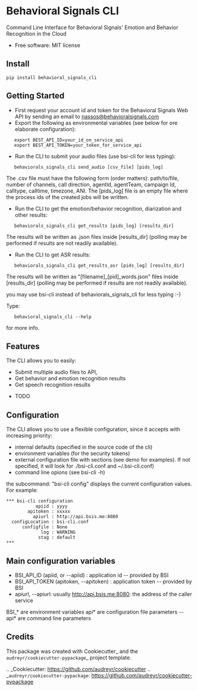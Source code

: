 # Behavioral Signals CLI

Command Line Interface for Behavioral Signals' Emotion and Behavior Recognition in the Cloud


* Free software: MIT license

## Install
```
pip install behavioral_signals_cli
```

## Getting Started

* First request your account id and token for the Behavioral Signals Web API by sending an email to nassos@behavioralsignals.com
* Export the following as environmental variables (see below for ore elaborate configuration):
```
   export BEST_API_ID=your_id_on_service_api
   export BEST_API_TOKEN=your_token_for_service_api
```

* Run the CLI to submit your audio files (use bsi-cli for less typing):
```
   behaviorals_signals_cli send_audio [csv_file] [pids_log]
```
   The .csv file must have the following form (order matters):
path/to/file, number of channels, call direction, agentId, agentTeam, campaign Id, calltype, calltime, timezone, ANI. The [pids_log] file
is an empty file where the process ids of the created jobs will be written.

* Run the CLI to get the emotion/behavior recognition, diarization and other results:
```
   behaviorals_signals_cli get_results [pids_log] [results_dir]
```
   The results will be written as .json files inside [results_dir] (polling may be performed if results
   are not readily available).
   
* Run the CLI to get ASR results:
```
   behaviorals_signals_cli get_results_asr [pids_log] [results_dir]
```
   The results will be written as "[filename]_[pid]_words.json" files inside [results_dir] (polling may be performed if results
   are not readily available).

you may use bsi-cli instead of behaviorals_signals_cli 
for less typing :-)

Type:
```
   behavioral_signals_cli --help 
```
for more info.
   

Features
--------
The CLI allows you to easily:

- Submit multiple audio files to API,
- Get behavior and emotion recognition results
- Get speech recognition results

* TODO

Configuration
--------
The CLI allows you to use a flexible configuration, since it accepts
with increasing priority:

-  internal defaults (specified in the source code of the cli)
-  environment variables (for the security tokens)
-  external configuration file with sections (see demo for examples). If not specified, it will look for ./bsi-cli.conf and ~/.bsi-cli.conf)
-  command line opions (see bsi-cli -h)

the subcommand: "bsi-cli config" displays the current configuration values.
For example:
```
*** bsi-cli configuration
           apiid : yyyy
        apitoken : xxxxx
          apiurl : http://api.bsis.me:8080
  configLocation : bsi-cli.conf
      configfile : None
             log : WARNING
            stag : default
***
```

Main configuration variables
---------------------

- BSI_API_ID (apiid, or --apiid)      : application id -- provided by BSI
- BSI_API_TOKEN (apitoken, --apitoken) : application token -- provided by BSI
- apiurl, --apiurl: usually http://api.bsis.me:8080: the address of the caller service

BSI_* are environment variables
api* are configuration file parameters
--api* are command line parameters


Credits
---------

This package was created with Cookiecutter_ and the `audreyr/cookiecutter-pypackage`_ project template.

.. _Cookiecutter: https://github.com/audreyr/cookiecutter
.. _`audreyr/cookiecutter-pypackage`: https://github.com/audreyr/cookiecutter-pypackage

